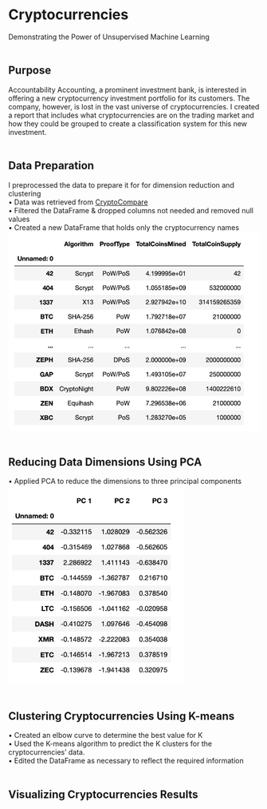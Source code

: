 # Cryptocurrencies
Demonstrating the Power of Unsupervised Machine Learning
<BR><BR>
## Purpose
Accountability Accounting, a prominent investment bank, is interested in offering a new cryptocurrency investment portfolio for its customers. The company, however, is lost in the vast universe of cryptocurrencies. I created a report that includes what cryptocurrencies are on the trading market and how they could be grouped to create a classification system for this new investment.
<BR><BR>
## Data Preparation
I preprocessed the data to prepare it for for dimension reduction and clustering
<br>
• Data was retrieved from <a href="https://min-api.cryptocompare.com/data/all/coinlist" target=”_blank”>CryptoCompare</a>
<BR>
• Filtered the DataFrame & dropped columns not needed and removed null values
<BR>
• Created a new DataFrame that holds only the cryptocurrency names
<BR>
<img src="https://github.com/meggrooms/Cryptocurrencies/blob/main/images/new_dataframe.png" height=400>
<BR><BR>
## Reducing Data Dimensions Using PCA
• Applied PCA to reduce the dimensions to three principal components
<br>
<img src="https://github.com/meggrooms/Cryptocurrencies/blob/main/images/PCA_pc.png" height=400>
<BR><BR>
## Clustering Cryptocurrencies Using K-means
• Created an elbow curve to determine the best value for K
<BR>
• Used the K-means algorithm to predict the K clusters for the cryptocurrencies’ data.
<br>
• Edited the DataFrame as necessary to reflect the required information
<Br><BR>
## Visualizing Cryptocurrencies Results
